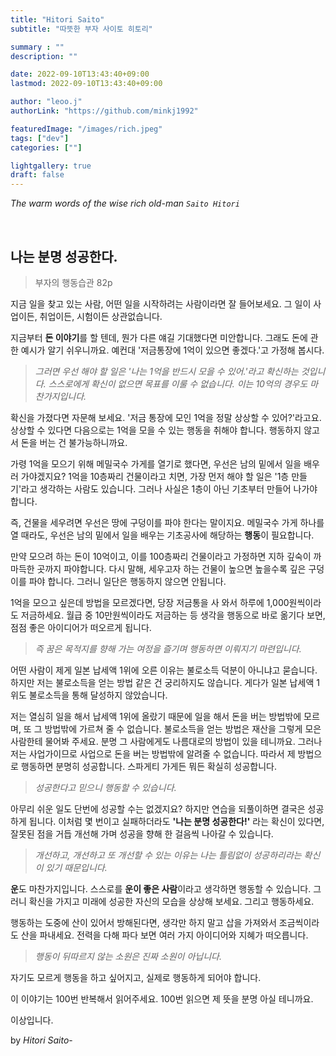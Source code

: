 ```yaml
---
title: "Hitori Saito"
subtitle: "따뜻한 부자 사이토 히토리"

summary : ""
description: ""

date: 2022-09-10T13:43:40+09:00
lastmod: 2022-09-10T13:43:40+09:00

author: "leoo.j"
authorLink: "https://github.com/minkj1992"

featuredImage: "/images/rich.jpeg"
tags: ["dev"]
categories: [""]

lightgallery: true
draft: false
---
```


*The warm words of the wise rich old-man `Saito Hitori`*
<!--more-->
<br />

## 나는 분명 성공한다.
> 부자의 행동습관 82p

지금 일을 찾고 있는 사람, 어떤 일을 시작하려는 사람이라면 잘 들어보세요. 그 일이 사업이든, 취업이든, 시험이든 상관없습니다.

지금부터 **돈 이야기**를 할 텐데, 뭔가 다른 얘길 기대했다면 미안합니다. 그래도 돈에 관한 예시가 알기 쉬우니까요. 예컨대 '저금통장에 1억이 있으면 좋겠다.'고 가정해 봅시다.

> *그러면 우선 해야 할 일은 '나는 1억을 반드시 모을 수 있어.'라고 확신하는 것입니다. 스스로에게 확신이 없으면 목표를 이룰 수 없습니다. 이는 10억의 경우도 마찬가지입니다.*

확신을 가졌다면 자문해 보세요. '저금 통장에 모인 1억을 정말 상상할 수 있어?'라고요. 상상할 수 있다면 다음으로는 1억을 모을 수 있는 행동을 취해야 합니다. 행동하지 않고서 돈을 버는 건 불가능하니까요.

가령 1억을 모으기 위해 메밀국수 가게를 열기로 했다면, 우선은 남의 밑에서 일을 배우러 가야겠지요? 1억을 10층짜리 건물이라고 치면, 가장 먼저 해야 할 일은 '1층 만들기'라고 생각하는 사람도 있습니다. 그러나 사실은 1층이 아닌 기초부터 만들어 나가야 합니다.

즉, 건물을 세우려면 우선은 땅에 구덩이를 파야 한다는 말이지요. 메밀국수 가게 하나를 열 때라도, 우선은 남의 밑에서 일을 배우는 기초공사에 해당하는 **행동**이 필요합니다.

만약 모으려 하는 돈이 10억이고, 이를 100층짜리 건물이라고 가정하면 지하 깊숙이 까마득한 곳까지 파야합니다. 다시 말해, 세우고자 하는 건물이 높으면 높을수록 깊은 구덩이를 파야 합니다. 그러니 일단은 행동하지 않으면 안됩니다.

1억을 모으고 싶은데 방법을 모르겠다면, 당장 저금통을 사 와서 하루에 1,000원씩이라도 저금하세요. 월급 중 10만원씩이라도 저금하는 등 생각을 행동으로 바로 옮기다 보면, 점점 좋은 아이디어가 떠오르게 됩니다.

> *즉 꿈은 목적지를 향해 가는 여정을 즐기며 행동하면 이뤄지기 마련입니다.*

어떤 사람이 제게 일본 납세액 1위에 오른 이유는 불로소득 덕분이 아니냐고 묻습니다. 하지만 저는 불로소득을 얻는 방법 같은 건 궁리하지도 않습니다. 게다가 일본 납세액 1위도 불로소득을 통해 달성하지 않았습니다.

저는 열심히 일을 해서 납세액 1위에 올랐기 때문에 일을 해서 돈을 버는 방법밖에 모르며, 또 그 방법밖에 가르쳐 줄 수 없습니다. 불로소득을 얻는 방법은 재산을 그렇게 모은 사람한테 물어봐 주세요.
분명 그 사람에게도 나름대로의 방법이 있을 테니까요.
그러나 저는 사업가이므로 사업으로 돈을 버는 방법밖에 알려줄 수 없습니다. 따라서 제 방법으로 행동하면 분명히 성공합니다. 스파게티 가게든 뭐든 확실히 성공합니다.

> *성공한다고 믿으니 행동할 수 있습니다.*

아무리 쉬운 일도 단번에 성공할 수는 없겠지요? 하지만 연습을 되풀이하면 결국은 성공하게 됩니다. 이처럼 몇 번이고 실패하더라도 **'나는 분명 성공한다!'** 라는 확신이 있다면, 잘못된 점을 거듭 개선해 가며 성공을 향해 한 걸음씩 나아갈 수 있습니다.

> *개선하고, 개선하고 또 개선할 수 있는 이유는 나는 틀림없이 성공하리라는 확신이 있기 때문입니다.*

**운**도 마찬가지입니다.
스스로를 **운이 좋은 사람**이라고 생각하면 행동할 수 있습니다. 그러니 확신을 가지고 미래에 성공한 자신의 모습을 상상해 보세요. 그리고 행동하세요.

행동하는 도중에 산이 있어서 방해된다면, 생각만 하지 말고 삽을 가져와서 조금씩이라도 산을 파내세요. 전력을 다해 파다 보면 여러 가지 아이디어와 지혜가 떠오릅니다.

> *행동이 뒤따르지 않는 소원은 진짜 소원이 아닙니다.*

자기도 모르게 행동을 하고 싶어지고, 실제로 행동하게 되어야 합니다.

이 이야기는 100번 반복해서 읽어주세요. 100번 읽으면 제 뜻을 분명 아실 테니까요.

이상입니다.

by *Hitori Saito*-